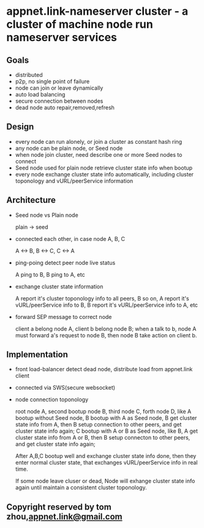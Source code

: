 appnet.link-nameserver cluster - a cluster of machine node run nameserver services
============================================================================


## Goals

* distributed
* p2p, no single point of failure
* node can join or leave dynamically
* auto load balancing
* secure connection between nodes
* dead node auto repair,removed,refresh


## Design

* every node can run alonely, or join a cluster as constant hash ring
* any node can be plain node, or Seed node
* when node join cluster, need describe one or more Seed nodes to connect
* Seed node used for plain node retrieve cluster state info when bootup
* every node exchange cluster state info automatically, including cluster toponology and vURL/peerService information


## Architecture

* Seed node vs Plain node

  plain -> seed
  
* connected each other, in case node A, B, C

  A <-> B, B <-> C, C <-> A
  
* ping-poing detect peer node live status

  A ping to B, B ping to A, etc
  
* exchange cluster state information

  A report it's cluster toponology info to all peers, B so on,
  A report it's vURL/peerService info to B, B report it's vURL/peerService info to A, etc

* forward SEP message to correct node

  client a belong node A, client b belong node B;
  when a talk to b, node A must forward a's request to node B, then 
  node B take action on client b.

## Implementation

* front load-balancer detect dead node, distribute load from appnet.link client

* connected via SWS(secure websocket)

* node connection toponology

  root node A, second bootup node B, third node C, forth node D, like 
  A bootup without Seed node, 
  B bootup with A as Seed node, B get cluster state info from A, 
  then B setup connection to other peers, and get cluster state info again;
  C bootup with A or B as Seed node, like B, A get cluster state info from A or B,
  then B setup connecton to other peers, and get cluster state info again;
  
  After A,B,C bootup well and exchange cluster state info done, then they enter
  normal cluster state, that exchanges vURL/peerService info in real time.
  
  If some node leave cluser or dead, Node will exhange cluster state info again until
  maintain a consistent cluster toponology.


## Copyright reserved by tom zhou,appnet.link@gmail.com
